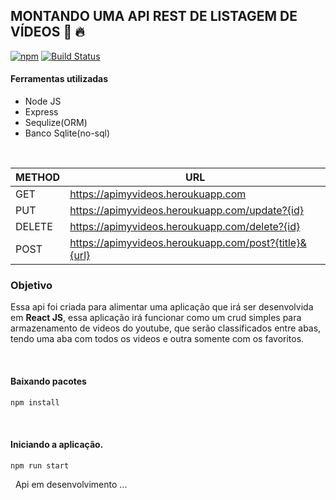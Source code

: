 ## MONTANDO UMA API REST DE LISTAGEM DE VÍDEOS 🚀 🔥

[![npm](https://img.shields.io/npm/v/@unform/core.svg?color=%237159c1)](https://www.npmjs.com/package/@unform/core)<space><space>
[![Build Status](https://travis-ci.org/joemccann/dillinger.svg?branch=master)](https://travis-ci.org/joemccann/dillinger)


#### Ferramentas utilizadas

- Node JS
- Express
- Sequlize(ORM)
- Banco Sqlite(no-sql)

&nbsp;

|METHOD | URL | 
| ------ | ------ |
| GET | https://apimyvideos.heroukuapp.com |
| PUT | https://apimyvideos.heroukuapp.com/update?{id} |
| DELETE | https://apimyvideos.heroukuapp.com/delete?{id} |
| POST | https://apimyvideos.heroukuapp.com/post?{title}&{url} |

### Objetivo

Essa api foi criada para alimentar uma aplicação que irá ser desenvolvida em **React JS**, essa aplicação irá funcionar como um crud simples para armazenamento de videos do youtube, que serão classificados entre abas, tendo uma aba com todos os videos e outra somente com os favoritos.


&nbsp;
#### Baixando pacotes
``` bash
npm install
```
&nbsp;
#### Iniciando a aplicação.
``` bash
npm run start
```

&nbsp;
Api em desenvolvimento ...

